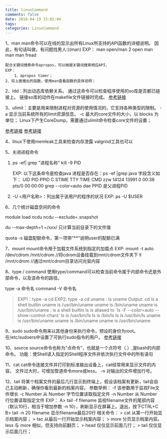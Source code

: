 ```yaml
---
title: linuxCommand
comments: false
date: 2018-04-19 15:02:04
tags:
categories: LinuxCommand
---
```



1、man
    man命令可以在线的显示出所有Linux所支持的API函数的详细说明。
    因此，有句话叫做，有问题找男人:)(man)
    EXP：
    	man open/man 2 open
	man man
	man fread

    配合关键词搜索命令apropos，可以根据关键词搜索相应API，
    EXP：
        1、apropos timer；
	2、将上面搜出的函数，使用man查看函数的具体说明；


2、ldd：列出动态库依赖关系。
        通过这命令可以检查程序使用的so库是否都已链接上。
	链接so库的动作在makefile文件链接时完成。
   [参考链接](https://blog.csdn.net/stpeace/article/details/47069215)


3、ulimit：主要是用来限制进程对资源的使用情况的，它支持各种类型的限制。
      -a 显示当前系统所有的limit资源信息。
      -c 最大的core文件的大小，以 blocks 为单位；
      Linux下产生CoreDump，需要通过ulimit命令检查core文件的设置；

   [参考链接](https://blog.csdn.net/yuyunliuhen/article/details/41673599)
   [参考链接](https://www.cnblogs.com/kongzhongqijing/p/5784293.html)


4、linux下使用memleak工具来检查内存泄露
   valgrind工具也可以


5、关闭进程命令
   1) ps -ef| grep "进程名称"
      kill -9 PID

      EXP:
         以下这条命令是检查java 进程是否存在：ps -ef |grep java
         字段含义如下：
         UID       PID       PPID      C     STIME    TTY       TIME         CMD
         zzw      14124     13991      0     00:38    pts/0     00:00:00     grep --color=auto dae
         PPID 是父进程PID

   2) -U <用户名称>：列出属于该用户的程序的状况
      EXP:
         ps -U $USER

<!--more-->

6、几个统计磁盘空间的命令

   module load ncdu
   ncdu --exclude=.snapshot

   du --max-depth=1 ~/xxx/ 只计算当前目录下的文件值

   quota -s 磁盘配额命令，第一项带“**”说明user的配额已满


7、mount
   mount命令用于加载文件系统到指定的加载点
   EXP:
      mount -t auto /dev/cdrom /mnt/cdrom  //将cdrom设备挂载到mnt/cdrom文件夹下
      ll /mnt/cdrom                        //通过mnt/cdrom目录访问光驱内容


8、type / command
   使用type/command可以检查当前命令属于内部命令还是外部命令，以及该命令的路径。

   type -a 命令名
   command -V 命令名

   > EXP1：type -a cd
   > EXP2: type -a cd uname : ls uname
   > Output:
   >      cd is a shell builtin
   >      uname is /usr/bin/uname
   >      uname is /bin/uname
   >      uname is /usr/bin/uname
   >      : is a shell builtin
   >      ls is aliased to `ls -F --color=auto --show-control-chars'
   >      ls is /usr/bin/ls
   >      ls is /bin/ls
   >      ls is /usr/bin/ls
   >      uname is /usr/bin/uname
   >      uname is /bin/uname
   >      uname is /usr/bin/uname


9、sudo
   sudo命令用来以其他身份来执行命令，预设的身份为root。
   在/etc/sudoers中设置了可执行sudo指令的用户。
   [参考链接](http://man.linuxde.net/sudo)


10、source
   source命令也称为“点命令”，也就是一个点符号（.）,是bash的内部命令。
   功能：使Shell读入指定的Shell程序文件并依次执行文件中的所有语句


11、cat
   cat命令连接文件并打印到标准输出设备上，cat经常用来显示文件的内容。
   文件过大时，可增加管道命令more或less。
   -n 对输出的文件增加行号。


12、tail
   将某个档案文件的最后几行显示到终端上，假设该档案有更新，tail会自己主动刷新，确保你看到最新的档案内容。
   参数举例：
	-f 该参数用于监视File文件增长
	-c Number 从 Number 字节位置读取指定文件
	-n Number 从 Number 行位置读取指定文件
   EXP：
        A> tail -f filename
           监视filename文件的尾部内容（默认10行，相当于增加参数 -n 10），刷新显示在屏幕上。退出，按下CTRL+C
        B> tail -n 20 filename
           显示filename最后20行
   相关命令：
        > cat 从第一行开始显示档案内容；
        > tac 从最后一行开始显示档案内容；
        > more 分页显示档案内容。less 与 more 相似，但支持向前翻页；
        > head 仅仅显示前面几行；
        > tail 仅仅显示后面几行；
